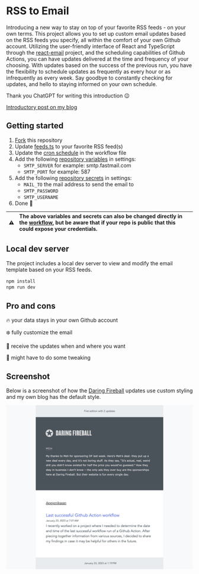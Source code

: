 # RSS to Email

Introducing a new way to stay on top of your favorite RSS feeds - on your own terms. This project allows you to set up custom email updates based on the RSS feeds you specify, all within the comfort of your own Github account. Utilizing the user-friendly interface of React and TypeScript through the [react-email](https://github.com/resendlabs/react-email) project, and the scheduling capabilities of Github Actions, you can have updates delivered at the time and frequency of your choosing. With updates based on the success of the previous run, you have the flexibility to schedule updates as frequently as every hour or as infrequently as every week. Say goodbye to constantly checking for updates, and hello to staying informed on your own schedule.

Thank you ChatGPT for writing this introduction :wink:

[Introductory post on my blog](https://appjeniksaan.nl)

## Getting started

1. [Fork](../../fork) this repository
2. Update [feeds.ts](src/feeds.ts) to your favorite RSS feed(s)
3. Update the [cron schedule](.github/workflows/send-email.yaml#L5) in the workflow file
4. Add the following [repository variables](../../settings/variables/actions) in settings:
   - `SMTP_SERVER` for example: smtp.fastmail.com
   - `SMTP_PORT` for example: 587
5. Add the following [repository secrets](../../settings/secrets/actions) in settings:
   - `MAIL_TO` the mail address to send the email to
   - `SMTP_PASSWORD`
   - `SMTP_USERNAME`
6. Done :muscle:

| :warning: | The above variables and secrets can also be changed directly in the [workflow](.github/workflows/send-email.yaml), but be aware that if your repo is public that this could expose your credentials. |
| :-------: | :--------------------------------------------------------------------------------------------------------------------------------------------------------------------------------------------------- |

## Local dev server

The project includes a local dev server to view and modify the email template based on your RSS feeds.

```bash
npm install
npm run dev
```

## Pro and cons

:fire: your data stays in your own Github account

:snowflake: fully customize the email

:date: receive the updates when and where you want

:poop: might have to do some tweaking

## Screenshot

Below is a screenshot of how the [Daring Fireball](https://daringfireball.net/) updates use custom styling and my own blog has the default style.

![Example of the email](screenshot.png)
